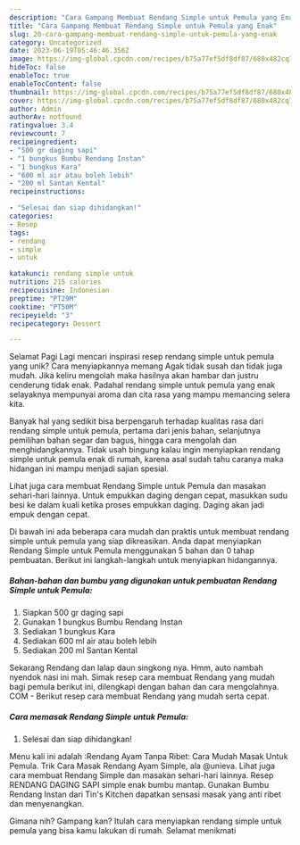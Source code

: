 ```yaml
---
description: "Cara Gampang Membuat Rendang Simple untuk Pemula yang Enak"
title: "Cara Gampang Membuat Rendang Simple untuk Pemula yang Enak"
slug: 20-cara-gampang-membuat-rendang-simple-untuk-pemula-yang-enak
category: Uncategorized
date: 2023-06-19T05:46:46.356Z
image: https://img-global.cpcdn.com/recipes/b75a77ef5df8df87/680x482cq70/rendang-simple-untuk-pemula-foto-resep-utama.jpg
hideToc: false
enableToc: true
enableTocContent: false
thumbnail: https://img-global.cpcdn.com/recipes/b75a77ef5df8df87/680x482cq70/rendang-simple-untuk-pemula-foto-resep-utama.jpg
cover: https://img-global.cpcdn.com/recipes/b75a77ef5df8df87/680x482cq70/rendang-simple-untuk-pemula-foto-resep-utama.jpg
author: Admin
authorAv: notfound
ratingvalue: 3.4
reviewcount: 7
recipeingredient:
- "500 gr daging sapi"
- "1 bungkus Bumbu Rendang Instan"
- "1 bungkus Kara"
- "600 ml air atau boleh lebih"
- "200 ml Santan Kental"
recipeinstructions:

- "Selesai dan siap dihidangkan!"
categories:
- Resep
tags:
- rendang
- simple
- untuk

katakunci: rendang simple untuk 
nutrition: 215 calories
recipecuisine: Indonesian
preptime: "PT29M"
cooktime: "PT50M"
recipeyield: "3"
recipecategory: Dessert

---
```



Selamat Pagi Lagi mencari inspirasi resep rendang simple untuk pemula yang unik? Cara menyiapkannya memang Agak tidak susah dan tidak juga mudah. Jika keliru mengolah maka hasilnya akan hambar dan justru cenderung tidak enak. Padahal rendang simple untuk pemula yang enak selayaknya mempunyai aroma dan cita rasa yang mampu memancing selera kita.


Banyak hal yang sedikit bisa berpengaruh terhadap kualitas rasa dari rendang simple untuk pemula, pertama dari jenis bahan, selanjutnya pemilihan bahan segar dan bagus, hingga cara mengolah dan menghidangkannya. Tidak usah bingung kalau ingin menyiapkan rendang simple untuk pemula enak di rumah, karena asal sudah tahu caranya maka hidangan ini mampu menjadi sajian spesial.

Lihat juga cara membuat Rendang Simple untuk Pemula dan masakan sehari-hari lainnya. Untuk empukkan daging dengan cepat, masukkan sudu besi ke dalam kuali ketika proses empukkan daging. Daging akan jadi empuk dengan cepat.


Di bawah ini ada beberapa cara mudah dan praktis untuk membuat rendang simple untuk pemula yang siap dikreasikan. Anda dapat menyiapkan Rendang Simple untuk Pemula menggunakan 5 bahan dan 0 tahap pembuatan. Berikut ini langkah-langkah untuk menyiapkan hidangannya.

<!--inarticleads1-->

##### Bahan-bahan dan bumbu yang digunakan untuk pembuatan Rendang Simple untuk Pemula:

1. Siapkan 500 gr daging sapi
1. Gunakan 1 bungkus Bumbu Rendang Instan
1. Sediakan 1 bungkus Kara
1. Sediakan 600 ml air atau boleh lebih
1. Sediakan 200 ml Santan Kental


Sekarang Rendang dan lalap daun singkong nya. Hmm, auto nambah nyendok nasi ini mah. Simak resep cara membuat Rendang yang mudah bagi pemula berikut ini, dilengkapi dengan bahan dan cara mengolahnya. COM - Berikut resep cara membuat Rendang yang mudah serta cepat. 

<!--inarticleads2-->

##### Cara memasak Rendang Simple untuk Pemula:


1. Selesai dan siap dihidangkan!

Menu kali ini adalah :Rendang Ayam Tanpa Ribet: Cara Mudah Masak Untuk Pemula. Trik Cara Masak Rendang Ayam Simple, ala @unieva. Lihat juga cara membuat Rendang Simple dan masakan sehari-hari lainnya. Resep RENDANG DAGING SAPI simple enak bumbu mantap. Gunakan Bumbu Rendang Instan dari Tin&#39;s Kitchen dapatkan sensasi masak yang anti ribet dan menyenangkan. 

Gimana nih? Gampang kan? Itulah cara menyiapkan rendang simple untuk pemula yang bisa kamu lakukan di rumah. Selamat menikmati
